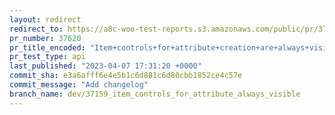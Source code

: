 ```yaml
---
layout: redirect
redirect_to: https://a8c-woo-test-reports.s3.amazonaws.com/public/pr/37620/api/index.html
pr_number: 37620
pr_title_encoded: "Item+controls+for+attribute+creation+are+always+visible"
pr_test_type: api
last_published: "2023-04-07 17:31:20 +0000"
commit_sha: e3a6afff6e4e5b1c6d881c6d80cbb1852ce4c57e
commit_message: "Add changelog"
branch_name: dev/37159_item_controls_for_attribute_always_visible
---
```

